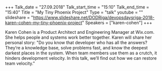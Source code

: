 +++
Talk_date = "27.09.2018"
Talk_start_time = "15:10"
Talk_end_time = "15:40"
Title = "My Tiny Phoenix Project"
Type = "talk"
youtube = ""
slideshare = "https://www.slideshare.net/DODRiga/devopsdaysriga-2018-karen-cohen-my-tiny-phoenix-project"
Speakers = ["karen-cohen"]
+++

<p>Karen Cohen is a Product Architect and Engineering Manager at Wix.com. She helps people and systems work better together. Karen will share her personal story: "Do you know that developer who has all the answers? They’re a knowledge base, solve problems fast, and know the deepest darkest places in the system. When team members use them as a crutch, it hinders development velocity. In this talk, we’ll find out how we can restore team velocity."</p>